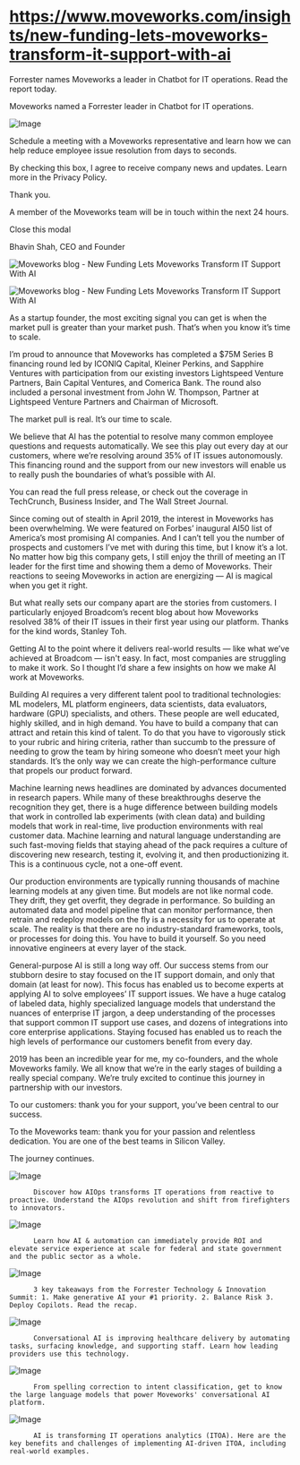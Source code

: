 # https://www.moveworks.com/insights/new-funding-lets-moveworks-transform-it-support-with-ai

Forrester names Moveworks a leader in Chatbot for IT operations. Read the report today.

Moveworks named a Forrester leader in Chatbot for IT operations. 

![Image](https://www.moveworks.com/hubfs/img/site/qr-demo.png)

Schedule a meeting with a Moveworks representative and learn how we can help reduce employee issue resolution from days to seconds.

By checking this box, I agree to receive company news and updates. Learn more in the Privacy Policy.

Thank you.

A member of the Moveworks team will be in touch within the next 24 hours.



  Close this modal
  



Bhavin Shah, CEO and Founder


![Moveworks blog - New Funding Lets Moveworks Transform IT Support With AI](https://www.moveworks.com/hubfs/CompanyPhoto_Composite_Cropped_BW.jpg)

![Moveworks blog - New Funding Lets Moveworks Transform IT Support With AI](https://www.moveworks.com/hubfs/CompanyPhoto_Composite_Cropped_BW.jpg)

As a startup founder, the most exciting signal you can get is when the market pull is greater than your market push. That’s when you know it’s time to scale. 

I’m proud to announce that Moveworks has completed a $75M Series B financing round led by ICONIQ Capital, Kleiner Perkins, and Sapphire Ventures with participation from our existing investors Lightspeed Venture Partners, Bain Capital Ventures, and Comerica Bank. The round also included a personal investment from John W. Thompson, Partner at Lightspeed Venture Partners and Chairman of Microsoft. 

The market pull is real. It’s our time to scale.

We believe that AI has the potential to resolve many common employee questions and requests automatically. We see this play out every day at our customers, where we’re resolving around 35% of IT issues autonomously. This financing round and the support from our new investors will enable us to really push the boundaries of what’s possible with AI.

You can read the full press release, or check out the coverage in TechCrunch, Business Insider, and The Wall Street Journal.

Since coming out of stealth in April 2019, the interest in Moveworks has been overwhelming. We were featured on Forbes’ inaugural AI50 list of America’s most promising AI companies. And I can’t tell you the number of prospects and customers I’ve met with during this time, but I know it’s a lot. No matter how big this company gets, I still enjoy the thrill of meeting an IT leader for the first time and showing them a demo of Moveworks. Their reactions to seeing Moveworks in action are energizing — AI is magical when you get it right.

But what really sets our company apart are the stories from customers. I particularly enjoyed Broadcom’s recent blog about how Moveworks resolved 38% of their IT issues in their first year using our platform. Thanks for the kind words, Stanley Toh.

Getting AI to the point where it delivers real-world results — like what we’ve achieved at Broadcom — isn't easy. In fact, most companies are struggling to make it work. So I thought I’d share a few insights on how we make AI work at Moveworks.

Building AI requires a very different talent pool to traditional technologies: ML modelers, ML platform engineers, data scientists, data evaluators, hardware (GPU) specialists, and others. These people are well educated, highly skilled, and in high demand. You have to build a company that can attract and retain this kind of talent. To do that you have to vigorously stick to your rubric and hiring criteria, rather than succumb to the pressure of needing to grow the team by hiring someone who doesn’t meet your high standards. It’s the only way we can create the high-performance culture that propels our product forward.

Machine learning news headlines are dominated by advances documented in research papers. While many of these breakthroughs deserve the recognition they get, there is a huge difference between building models that work in controlled lab experiments (with clean data) and building models that work in real-time, live production environments with real customer data. Machine learning and natural language understanding are such fast-moving fields that staying ahead of the pack requires a culture of discovering new research, testing it, evolving it, and then productionizing it. This is a continuous cycle, not a one-off event.

Our production environments are typically running thousands of machine learning models at any given time. But models are not like normal code. They drift, they get overfit, they degrade in performance. So building an automated data and model pipeline that can monitor performance, then retrain and redeploy models on the fly is a necessity for us to operate at scale. The reality is that there are no industry-standard frameworks, tools, or processes for doing this. You have to build it yourself. So you need innovative engineers at every layer of the stack.

General-purpose AI is still a long way off. Our success stems from our stubborn desire to stay focused on the IT support domain, and only that domain (at least for now). This focus has enabled us to become experts at applying AI to solve employees’ IT support issues. We have a huge catalog of labeled data, highly specialized language models that understand the nuances of enterprise IT jargon, a deep understanding of the processes that support common IT support use cases, and dozens of integrations into core enterprise applications. Staying focused has enabled us to reach the high levels of performance our customers benefit from every day.

2019 has been an incredible year for me, my co-founders, and the whole Moveworks family. We all know that we’re in the early stages of building a really special company. We’re truly excited to continue this journey in partnership with our investors.

To our customers: thank you for your support, you’ve been central to our success.

To the Moveworks team: thank you for your passion and relentless dedication. You are one of the best teams in Silicon Valley.

The journey continues.

![Image](https://www.moveworks.com/hs-fs/hubfs/AIOps-featured-image.png?length=50&name=AIOps-featured-image.png)


          Discover how AIOps transforms IT operations from reactive to proactive. Understand the AIOps revolution and shift from firefighters to innovators.
        

![Image](https://www.moveworks.com/hs-fs/hubfs/Public-Sector-Convo-AI.png?length=50&name=Public-Sector-Convo-AI.png)


          Learn how AI & automation can immediately provide ROI and elevate service experience at scale for federal and state government and the public sector as a whole.
        

![Image](https://www.moveworks.com/hs-fs/hubfs/Forrester%20T%26I%20%281%29.png?length=50&name=Forrester%20T&I%20%281%29.png)


          3 key takeaways from the Forrester Technology & Innovation Summit: 1. Make generative AI your #1 priority. 2. Balance Risk 3. Deploy Copilots. Read the recap.
        

![Image](https://www.moveworks.com/hs-fs/hubfs/healthcare-test.png?length=50&name=healthcare-test.png)


          Conversational AI is improving healthcare delivery by automating tasks, surfacing knowledge, and supporting staff. Learn how leading providers use this technology.
        

![Image](https://www.moveworks.com/hs-fs/hubfs/Moveworks_LLM_Feature.png?length=50&name=Moveworks_LLM_Feature.png)


          From spelling correction to intent classification, get to know the large language models that power Moveworks' conversational AI platform.
        

![Image](https://www.moveworks.com/hs-fs/hubfs/ITOA_feature.png?length=50&name=ITOA_feature.png)


          AI is transforming IT operations analytics (ITOA). Here are the key benefits and challenges of implementing AI-driven ITOA, including real-world examples.
        

